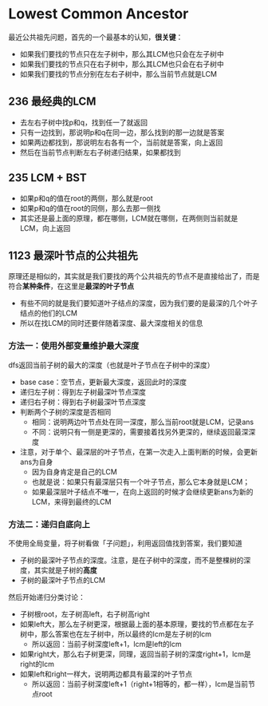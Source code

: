 # Lowest Common Ancestor


最近公共祖先问题，首先的一个最基本的认知，**很关键**：

- 如果我们要找的节点只在左子树中，那么其LCM也只会在左子树中
- 如果我们要找的节点只在右子树中，那么其LCM也只会在右子树中
- 如果我们要找的节点分别在左右子树中，那么当前节点就是LCM

## 236 最经典的LCM

- 去左右子树中找p和q，找到任一了就返回
- 只有一边找到，那说明p和q在同一边，那么找到的那一边就是答案
- 如果两边都找到，那说明左右各有一个，当前就是答案，向上返回
- 然后在当前节点判断左右子树递归结果，如果都找到

## 235 LCM + BST

- 如果p和q的值在root的两侧，那么就是root
- 如果p和q的值在root的同侧，那么去那一侧找
- 其实还是最上面的原理，都在哪侧，LCM就在哪侧，在两侧则当前就是LCM，向上返回

## 1123 最深叶节点的公共祖先

原理还是相似的，其实就是我们要找的两个公共祖先的节点不是直接给出了，而是符合**某种条件**，在这里是**最深的叶子节点**

- 有些不同的就是我们要知道叶子结点的深度，因为我们要的是最深的几个叶子结点的他们的LCM
- 所以在找LCM的同时还要伴随着深度、最大深度相关的信息


### 方法一：使用外部变量维护最大深度 

dfs返回当前子树的最大的深度（也就是叶子节点在子树中的深度）

- base case：空节点，更新最大深度，返回此时的深度
- 递归左子树：得到左子树最深叶节点深度
- 递归右子树：得到右子树最深叶节点深度
- 判断两个子树的深度是否相同
    - 相同：说明两边叶节点处在同一深度，那么当前root就是LCM，记录ans
    - 不同：说明只有一侧是更深的，需要接着找另外更深的，继续返回最深深度
- 注意，对于单个、最深层的叶子节点，在第一次走入上面判断的时候，会更新ans为自身
    - 因为自身肯定是自己的LCM
    - 也就是说：如果只有最深层只有一个叶子节点，那么它本身就是LCM；
    - 如果最深层叶子结点不唯一，在向上返回的时候才会继续更新ans为新的LCM，来得到最终的LCM

### 方法二：递归自底向上

不使用全局变量，将子树看做「子问题」，利用返回值找到答案，我们要知道

- 子树的最深叶子节点的深度。注意，是在子树中的深度，而不是整棵树的深度，其实就是子树的**高度**
- 子树的最深叶子节点的LCM

然后开始递归分类讨论：

- 子树根root，左子树高left，右子树高right
- 如果left大，那么左子树更深，根据最上面的基本原理，要找的节点都在左子树中，那么答案也在左子树中，所以最终的lcm是左子树的lcm
    - 所以返回：当前子树深度left+1，lcm是left的lcm
- 如果right大，那么右子树更深，同理，返回当前子树的深度right+1，lcm是right的lcm
- 如果left和right一样大，说明两边都具有最深的叶子节点
    - 所以返回：当前子树深度left+1（right+1相等的，都一样），lcm是当前节点root
    



